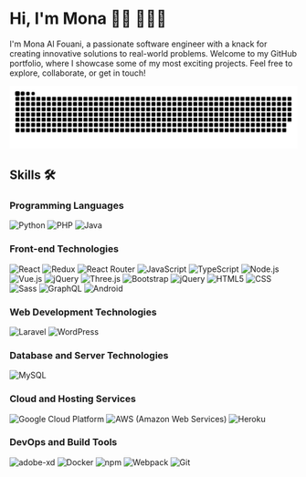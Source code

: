 # Hi, I'm Mona 👋🏻 👩🏾‍💻

I'm Mona Al Fouani, a passionate software engineer with a knack for creating innovative solutions to real-world problems. Welcome to my GitHub portfolio, where I showcase some of my most exciting projects. Feel free to explore, collaborate, or get in touch!

<!--- snake -->
<div align="center">
  <img  src="https://github.com/1999AZZAR/1999AZZAR/blob/main/resources/img/grid-snake.svg"
       alt="snake" /></a>
</div>

## Skills 🛠️

### Programming Languages
![Python](https://img.shields.io/badge/-Python-3776ab?style=flat-square&logo=python&logoColor=white)
![PHP](https://img.shields.io/badge/-PHP-777BB4?style=flat-square&logo=php&logoColor=white)
![Java](https://img.shields.io/badge/-Java-007396?style=flat-square&logo=java&logoColor=white)

### Front-end Technologies
![React](https://img.shields.io/badge/-React-45b8d8?style=flat-square&logo=react&logoColor=white)
![Redux](https://img.shields.io/badge/Redux-593D88?style=flat-square&logo=redux&logoColor=white)
![React Router](https://img.shields.io/badge/React_Router-CA4245?style=flat-square&logo=react-router&logoColor=white)
![JavaScript](https://img.shields.io/badge/-JavaScript-F7DF1E?style=flat-square&logo=javascript&logoColor=black)
![TypeScript](https://img.shields.io/badge/-TypeScript-007ACC?style=flat-square&logo=typescript&logoColor=white)
![Node.js](https://img.shields.io/badge/-Nodejs-43853d?style=flat-square&logo=Node.js&logoColor=white)
![Vue.js](https://img.shields.io/badge/-Vue.js-4FC08D?style=flat-square&logo=vue.js&logoColor=white)
![jQuery](https://img.shields.io/badge/jQuery-0769AD?style=flat-square&logo=jquery&logoColor=white)
![Three.js](https://img.shields.io/badge/Three.js-000000?style=flat-square&logo=three.js&logoColor=white)
![Bootstrap](https://img.shields.io/badge/Bootstrap-563D7C?style=flat-square&logo=bootstrap&logoColor=white)
![jQuery](https://img.shields.io/badge/jQuery-0769AD?style=flat-square&logo=jquery&logoColor=white)
![HTML5](https://img.shields.io/badge/-HTML5-E34F26?style=flat-square&logo=html5&logoColor=white)
![CSS](https://img.shields.io/badge/-CSS-1572B6?style=flat-square&logo=css3&logoColor=white)
![Sass](https://img.shields.io/badge/-Sass-CC6699?style=flat-square&logo=sass&logoColor=white)
![GraphQL](https://img.shields.io/badge/-GraphQL-E10098?style=flat-square&logo=graphql&logoColor=white)
![Android](https://img.shields.io/badge/-Android-3DDC84?style=flat-square&logo=android&logoColor=white)

### Web Development Technologies
![Laravel](https://img.shields.io/badge/-Laravel-FF2D20?style=flat-square&logo=laravel&logoColor=white)
![WordPress](https://img.shields.io/badge/-WordPress-21759B?style=flat-square&logo=wordpress&logoColor=white)

### Database and Server Technologies
![MySQL](https://img.shields.io/badge/-MySQL-4479A1?style=flat-square&logo=mysql&logoColor=white)

### Cloud and Hosting Services
![Google Cloud Platform](https://img.shields.io/badge/-Google_Cloud_Platform-1a73e8?style=flat-square&logo=google-cloud&logoColor=white)
![AWS (Amazon Web Services)](https://img.shields.io/badge/-AWS-232F3E?style=flat-square&logo=amazon-aws&logoColor=white)
![Heroku](https://img.shields.io/badge/-Heroku-430098?style=flat-square&logo=heroku&logoColor=white)

### DevOps and Build Tools
![adobe-xd](https://img.shields.io/badge/adobe_xd-470137?style=flat-square&logo=adobe-xd&logoColor=white)
![Docker](https://img.shields.io/badge/-Docker-46a2f1?style=flat-square&logo=docker&logoColor=white)
![npm](https://img.shields.io/badge/-NPM-CB3837?style=flat-square&logo=npm&logoColor=white)
![Webpack](https://img.shields.io/badge/-Webpack-8DD6F9?style=flat-square&logo=webpack&logoColor=white)
![Git](https://img.shields.io/badge/-Git-F05032?style=flat-square&logo=git&logoColor=white)
